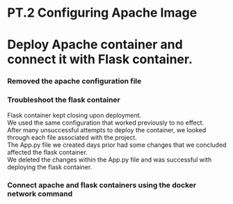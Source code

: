 # PT.2 Configuring Apache Image 
# Deploy Apache container and connect it with Flask container.

### Removed the apache configuration file

### Troubleshoot the flask container

Flask container kept closing upon deployment.  
We used the same configuration that worked previously to no effect.  
After many unsuccessful attempts to deploy the container, we looked through each file associated with the project.  
The App.py file we created days prior had some changes that we concluded affected the flask container.  
We deleted the changes within the App.py file and was successful with deploying the flask container.

### Connect apache and flask containers using the docker network command

